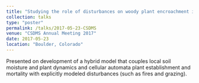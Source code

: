 ```yaml
---
title: "Studying the role of disturbances on woody plant encroachment in Southwestern US using a coupled Landlab Ecohydrology Model."
collection: talks
type: "poster"
permalink: /talks/2017-05-23-CSDMS
venue: "CSDMS Annual Meeting 2017"
date: 2017-05-23
location: "Boulder, Colorado"
---
```


Presented on development of a hybrid model that couples local soil moisture and plant dynamics and cellular automata plant establishment and mortality with explicitly modeled disturbances (such as fires and grazing).